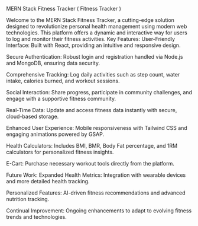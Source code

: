 MERN Stack Fitness Tracker ( Fitness Tracker )

Welcome to the MERN Stack Fitness Tracker, a cutting-edge solution designed to revolutionize personal health management using modern web technologies. This platform offers a dynamic and interactive way for users to log and monitor their fitness activities.
Key Features:
User-Friendly Interface: Built with React, providing an intuitive and responsive design.

Secure Authentication: Robust login and registration handled via Node.js and MongoDB, ensuring data security.

Comprehensive Tracking: Log daily activities such as step count, water intake, calories burned, and workout sessions.

Social Interaction: Share progress, participate in community challenges, and engage with a supportive fitness community.

Real-Time Data: Update and access fitness data instantly with secure, cloud-based storage.

Enhanced User Experience: Mobile responsiveness with Tailwind CSS and engaging animations powered by GSAP.

Health Calculators: Includes BMI, BMR, Body Fat percentage, and 1RM calculators for personalized fitness insights.

E-Cart: Purchase necessary workout tools directly from the platform.

Future Work:
Expanded Health Metrics: Integration with wearable devices and more detailed health tracking.

Personalized Features: AI-driven fitness recommendations and advanced nutrition tracking.

Continual Improvement: Ongoing enhancements to adapt to evolving fitness trends and technologies.

 
 
 
